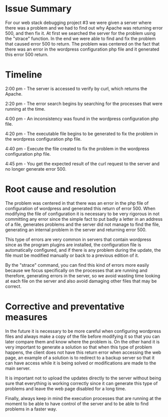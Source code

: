 # Issue Summary 

For our web stack debugging project #3 we were given a server where there was a problem and we had to find out why Apache was returning error 500, and then fix it. At first we searched the server for the problem using the "strace" function. In the end we were able to find and fix the problem that caused error 500 to return. The problem was centered on the fact that there was an error in the wordpress configuration php file and it generated this error 500 return.

# Timeline

2:00 pm - The server is accessed to verify by curl, which returns the Apache.

2:20 pm - The error search begins by searching for the processes that were running at the time.

4:00 pm - An inconsistency was found in the wordpress configuration php file.

4:20 pm - The executable file begins to be generated to fix the problem in the wordpress configuration php file.

4:40 pm - Execute the file created to fix the problem in the wordpress configuration php file.

4:45 pm - You get the expected result of the curl request to the server and no longer generate error 500.

# Root cause and resolution

The problem was centered in that there was an error in the php file of configuration of wordpress and generated this return of error 500. When modifying the file of configuration it is necessary to be very rigorous in not committing any error since the simple fact to put badly a letter in an address of a file, generates problems and the server did not manage to find the file, generating an internal problem in the server and returning error 500.

This type of errors are very common in servers that contain wordpress since as the program plugins are installed, the configuration file is automatically configured, and if there is any problem during the update, the file must be modified manually or back to a previous edition of it.

By the "strace" command, you can find this kind of errors more easily because we focus specifically on the processes that are running and therefore, generating errors in the server, so we avoid wasting time looking at each file on the server and also avoid damaging other files that may be correct.

# Corrective and preventative measures

In the future it is necessary to be more careful when configuring wordpress files and always make a copy of the file before modifying it so that you can later compare them and know where the problem is. On the other hand it is very important to generate a solution so that when this type of problem happens, the client does not have this return error when accessing the web page, an example of a solution is to redirect to a backup server so that it can have access while it is being solved or modifications are made to the main server. 

It is important not to upload the updates directly to the server without being sure that everything is working correctly since it can generate this type of problems and leave the web page disabled for a long time. 

Finally, always keep in mind the execution processes that are running at the moment to be able to have control of the server and to be able to find problems in a faster way.